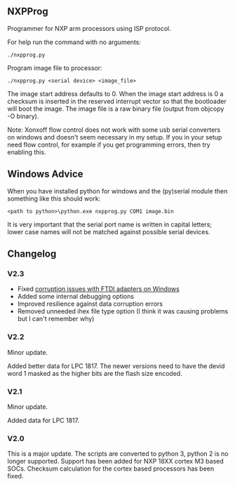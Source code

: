 ## NXPProg

Programmer for NXP arm processors using ISP protocol.

For help run the command with no arguments:

```
./nxpprog.py
```

Program image file to processor:

```
./nxpprog.py <serial device> <image_file>
```

The image start address defaults to 0.
When the image start address is 0 a checksum is inserted in the reserved
interrupt vector so that the bootloader will boot the image.
The image file is a raw binary file (output from objcopy -O binary).

Note:
Xonxoff flow control does not work with some usb serial
converters on windows and doesn't seem necessary in my setup.
If you in your setup need flow control, for example
if you get programming errors, then try enabling this.

## Windows Advice

When you have installed python for windows and the (py)serial module
then something like this should work:

```
<path to python>\python.exe nxpprog.py COM1 image.bin
```
It is very important that the serial port name is written in capital letters;
lower case names will not be matched against possible serial devices.

## Changelog

### V2.3 
- Fixed [corruption issues with FTDI adapters on Windows](https://github.com/pyserial/pyserial/issues/394)
- Added some internal debugging options
- Improved resilience against data corruption errors
- Removed unneeded ihex file type option (I think it was causing problems but I can't remember why)

### V2.2

Minor update.

Added better data for LPC 1817.
The newer versions need to have the devid word 1
masked as the higher bits are the flash size encoded.

### V2.1
Minor update.

Added data for LPC 1817.


### V2.0
This is a major update.
The scripts are converted to python 3, python 2 is no longer supported.
Support has been added for NXP 18XX cortex M3 based SOCs.
Checksum calculation for the cortex based processors has been fixed.
